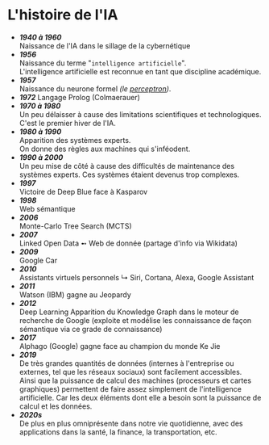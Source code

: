 # **L'histoire de l'IA**

* _**1940 à 1960**_  
  Naissance de l'IA dans le sillage de la cybernétique
* _**1956**_  
  Naissance du terme "`intelligence artificielle`".  
  L'intelligence artificielle est reconnue en tant que discipline académique.
* _**1957**_  
  Naissance du neurone formel _(le [perceptron](/Docs/basics/perceptron))_.
* _**1972**_
  Langage Prolog (Colmaerauer)
* _**1970 à 1980**_  
  Un peu délaisser à cause des limitations scientifiques et technologiques.
  C'est le premier hiver de l'IA.
* _**1980 à 1990**_  
  Apparition des systèmes experts.  
  On donne des règles aux machines qui s'inféodent.  
* _**1990 à 2000**_  
  Un peu mise de côté à cause des difficultés de maintenance des systèmes experts.
  Ces systèmes étaient devenus trop complexes.
* _**1997**_  
  Victoire de Deep Blue face à Kasparov
* _**1998**_  
  Web sémantique
* _**2006**_  
  Monte-Carlo Tree Search (MCTS)
* _**2007**_  
  Linked Open Data ➻ Web de donnée (partage d'info via Wikidata)
* _**2009**_  
  Google Car
* _**2010**_  
  Assistants virtuels personnels
  ↳ Siri, Cortana, Alexa, Google Assistant
* _**2011**_  
  Watson (IBM) gagne au Jeopardy
* _**2012**_  
  Deep Learning
  Apparition du Knowledge Graph dans le moteur de recherche de Google (exploite et modélise les connaissance de façon sémantique via ce grade de connaissance)
* _**2017**_  
  Alphago (Google) gagne face au champion du monde Ke Jie
* _**2019**_  
  De très grandes quantités de données (internes à l'entreprise ou externes, tel que les réseaux sociaux) sont facilement accessibles.  
  Ainsi que la puissance de calcul des machines (processeurs et cartes graphiques) permettent de faire assez simplement de l'intelligence artificielle. Car les deux éléments dont elle a besoin sont la puissance de calcul et les données.  
* _**2020s**_  
  De plus en plus omniprésente dans notre vie quotidienne, avec des applications dans la santé, la finance, la transportation, etc.